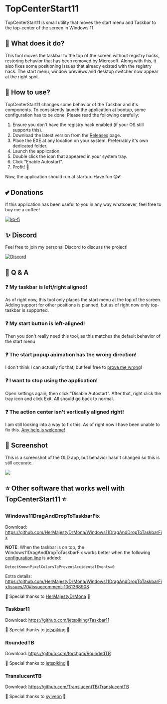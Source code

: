 # TopCenterStart11
TopCenterStart11 is small utility that moves the start menu and Taskbar to the top-center of the screen in Windows 11.

## 🤔 What does it do?
This tool moves the taskbar to the top of the screen without registry hacks, restoring behavior that has been removed by Microsoft. Along with this, it also fixes some positioning issues that already existed with the registry hack. The start menu, window previews and desktop switcher now appear at the right spot.

## 📃 How to use?
TopCenterStart11 changes some behavior of the Taskbar and it's components. To consistently launch the application at bootup, some configuration has to be done. Please read the following carefully:

1. Ensure you don't have the registry hack enabled (if your OS still supports this).
2. Download the latest version from the [Releases](https://github.com/Naamloos/TopCenterStart11/releases) page.
3. Place the EXE at any location on your system. Preferrably it's own dedicated folder.
4. Launch the application.
5. Double click the icon that appeared in your system tray.
6. Click "Enable Autostart".
7. Profit! 🥳

Now, the application should run at startup. Have fun 😊💕

## 💕 Donations
If this application has been useful to you in any way whatsoever, feel free to buy me a coffee!

[![ko-fi](https://ko-fi.com/img/githubbutton_sm.svg)](https://ko-fi.com/V7V09Q1I)

## ✨ Discord
Feel free to join my personal Discord to discuss the project!

[![Discord](https://discord.com/api/guilds/438803108978753536/embed.png?style=banner2)](https://discord.gg/hMRWUTa)

## 💭 Q & A
### ❓ My taskbar is left/right aligned!
As of right now, this tool only places the start menu at the top of the screen. Adding support for other positions is planned, but as of right now only top-taskbar is supported.

### ❓ My start button is left-aligned!
Then you don't really need this tool, as this matches the default behavior of the start menu

### ❓ The start popup animation has the wrong direction!
I don't think I can actually fix that, but feel free to [prove me wrong](https://github.com/Naamloos/TopCenterStart11/pulls)!

### ❓ I want to stop using the application!
Open settings again, then click "Disable Autostart". After that, right click the tray icon and click Exit. All should go back to normal.

### ❓ The action center isn't vertically aligned right!
I am still looking into a way to fix this. As of right now I have been unable to fix this. [Any help is welcome!](https://github.com/Naamloos/TopCenterStart11/pulls)

## 📸 Screenshot
This is a screenshot of the OLD app, but behavior hasn't changed so this is still accurate.

![](https://i.imgur.com/Ud0IKO2.png)

## ⭐ Other software that works well with TopCenterStart11 ⭐ 
### Windows11DragAndDropToTaskbarFix
Download: https://github.com/HerMajestyDrMona/Windows11DragAndDropToTaskbarFix

**NOTE**: When the taskbar is on top, the Windows11DragAndDropToTaskbarFix works better when the following [configuration line](https://github.com/HerMajestyDrMona/Windows11DragAndDropToTaskbarFix/blob/main/CONFIGURATION.md) is added:
```
DetectKnownPixelColorsToPreventAccidentalEvents=0
```
Extra details: https://github.com/HerMajestyDrMona/Windows11DragAndDropToTaskbarFix/issues/70#issuecomment-1061368908

💫 Special thanks to [HerMajestyDrMona](https://github.com/HerMajestyDrMona) 💫

### Taskbar11
Download: https://github.com/jetspiking/Taskbar11

💫 Special thanks to [jetspiking](https://github.com/jetspiking/) 💫

### RoundedTB
Download: https://github.com/torchgm/RoundedTB

💫 Special thanks to [jetspiking](https://github.com/torchgm/) 💫

### TranslucentTB
Download: https://github.com/TranslucentTB/TranslucentTB

💫 Special thanks to [sylveon](https://github.com/sylveon) 💫